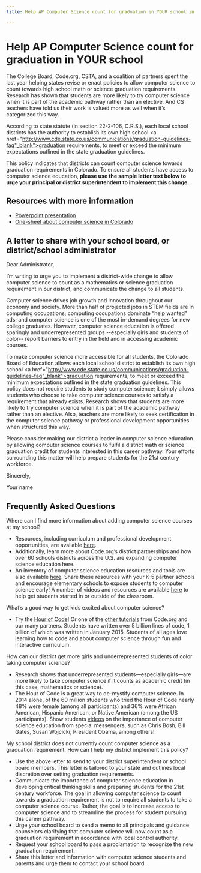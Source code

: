 ```yaml
---
title: Help AP Computer Science count for graduation in YOUR school in Colorado

---
```


# Help AP Computer Science count for graduation in YOUR school

The College Board, Code.org, CSTA, and a coalition of partners spent the last year helping states revise or enact policies to allow computer science to count towards high school math or science graduation requirements. Research has shown that students are more likely to try computer science when it is part of the academic pathway rather than an elective. And CS teachers have told us their work is valued more as well when it’s categorized this way. 

According to state statute (in section 22-2-106, C.R.S.), each local school districts has the authority to establish its own high school <a href="http://www.cde.state.co.us/communications/graduation-guidelines-faq"_blank">graduation requirements</a>, to meet or exceed the minimum expectations outlined in the state graduation guidelines.

This policy indicates that districts can count computer science towards graduation requirements in Colorado. To ensure all students have access to computer science education, **please use the sample letter text below to urge your principal or district superintendent to implement this change.**


## Resources with more information
* [Powerpoint presentation](/files/computer_science_advocacy.pptx)
* [One-sheet about computer science in Colorado ](/files/states/CO.pdf)



## A letter to share with your school board, or district/school administrator


Dear Administrator, 

I’m writing to urge you to implement a district-wide change to allow computer science to count as a mathematics or science graduation requirement in our district, and communicate the change to all students. 

Computer science drives job growth and innovation throughout our economy and society. More than half of projected jobs in STEM fields are in computing occupations; computing occupations dominate “help wanted” ads; and computer science is one of the most in-demand degrees for new college graduates. However, computer science education is offered sparingly and underrepresented groups --especially girls and students of color-- report barriers to entry in the field and in accessing academic courses.   


To make computer science more accessible for all students, the Colorado Board of Education allows each local school district to establish its own high school <a href="http://www.cde.state.co.us/communications/graduation-guidelines-faq"_blank">graduation requirements</a>, to meet or exceed the minimum expectations outlined in the state graduation guidelines. This policy does not require students to study computer science; it simply allows students who choose to take computer science courses to satisfy a requirement that already exists. Research shows that students are more likely to try computer science when it is part of the academic pathway rather than an elective. Also, teachers are more likely to seek certification in the computer science pathway or professional development opportunities when structured this way. 

Please consider making our district a leader in computer science education by allowing computer science courses to fulfil a district math or science graduation credit for students interested in this career pathway. Your efforts surrounding this matter will help prepare students for the 21st century workforce.  

Sincerely, 

Your name



## Frequently Asked Questions

Where can I find more information about adding computer science courses at my school? 

+ Resources, including curriculum and professional development opportunities, are available [here](/educate/districts). 
+ Additionally, learn more about Code.org’s district partnerships and how over 60 schools districts across the U.S. are expanding computer science education here. 
+ An inventory of computer science education resources and tools are also available [here](/educate/3rdparty). 
Share these resources with your K-5 partner schools and encourage elementary schools to expose students to computer science early! A number of videos and resources are available [here](/educate/inspire) to help get students started in or outside of the classroom.

What’s a good way to get kids excited about computer science?

+ Try the [Hour of Code](http://hourofcode.com)! Or one of the [other tutorials](/learn/beyond) from Code.org and our many partners. Students have written over 5 billion lines of code, 1 billion of which was written in January 2015. Students of all ages love learning how to code and about computer science through fun and interactive curriculum.

How can our district get more girls and underrepresented students of color taking computer science?

+ Research shows that underrepresented students—especially girls—are more likely to take computer science if it counts as academic credit (in this case, mathematics or science).
+ The Hour of Code is a great way to de-mystify computer science. In 2014 alone, of the 60 million students who tried the Hour of Code nearly 48% were female (among all participants) and 36% were African American, Hispanic American, or Native American (among the US participants). 
Show students [videos](http://hourofcode.com/us/resources#videos) on the importance of computer science education from special messengers, such as Chris Bosh, Bill Gates, Susan Wojcicki, President Obama, among others! 


My school district does not currently count computer science as a graduation requirement. How can I help my district implement this policy?  

+ Use the above letter to send to your district superintendent or school board members. This letter is tailored to your state and outlines local discretion over setting graduation requirements. 
+ Communicate the importance of computer science education in developing critical thinking skills and preparing students for the 21st century workforce. The goal in allowing computer science to count towards a graduation requirement is not to require all students to take a computer science course. Rather, the goal is to increase access to computer science and to streamline the process for student pursuing this career pathway. 
+ Urge your school board to send a memo to all principals and guidance counselors clarifying that computer science will now count as a graduation requirement in accordance with local control authority. 
+ Request your school board to pass a proclamation to recognize the new graduation requirement. 
+ Share this letter and information with computer science students and parents and urge them to contact your school board. 

